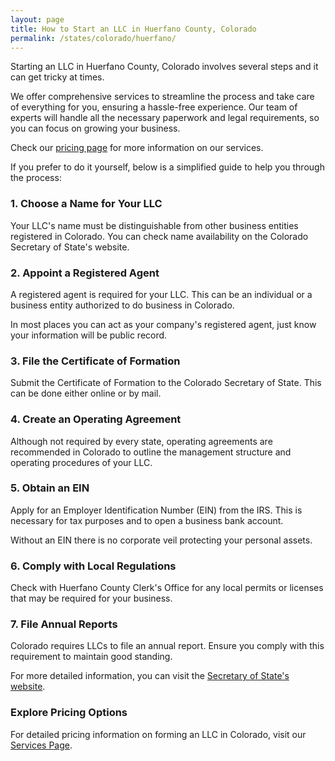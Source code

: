 ```yaml
---
layout: page
title: How to Start an LLC in Huerfano County, Colorado
permalink: /states/colorado/huerfano/
---
```


<p>Starting an LLC in Huerfano County, Colorado involves several steps and it can get tricky at times.</p>

<p>We offer comprehensive services to streamline the process and take care of everything for you, ensuring a hassle-free experience. Our team of experts will handle all the necessary paperwork and legal requirements, so you can focus on growing your business.</p>

<p>Check our <a href="/services/">pricing page</a> for more information on our services.</p>

<p>If you prefer to do it yourself, below is a simplified guide to help you through the process:</p>

<h3>1. Choose a Name for Your LLC</h3>
<p>Your LLC's name must be distinguishable from other business entities registered in Colorado. You can check name availability on the Colorado Secretary of State's website.</p>

<h3>2. Appoint a Registered Agent</h3>
<p>A registered agent is required for your LLC. This can be an individual or a business entity authorized to do business in Colorado.</p>

<p>In most places you can act as your company's registered agent, just know your information will be public record.<p>

<h3>3. File the Certificate of Formation</h3>
<p>Submit the Certificate of Formation to the Colorado Secretary of State. This can be done either online or by mail.</p>

<h3>4. Create an Operating Agreement</h3>
<p>Although not required by every state, operating agreements are recommended in Colorado to outline the management structure and operating procedures of your LLC.</p>

<h3>5. Obtain an EIN</h3>
<p>Apply for an Employer Identification Number (EIN) from the IRS. This is necessary for tax purposes and to open a business bank account.</p>

<p>Without an EIN there is no corporate veil protecting your personal assets.</p>

<h3>6. Comply with Local Regulations</h3>
<p>Check with Huerfano County Clerk's Office for any local permits or licenses that may be required for your business.</p>

<h3>7. File Annual Reports</h3>
<p>Colorado requires LLCs to file an annual report. Ensure you comply with this requirement to maintain good standing.</p>

<p>For more detailed information, you can visit the <a href="https://www.coloradosos.gov/pubs/business/businessHome.html">Secretary of State's website</a>.</p>

<h3>Explore Pricing Options</h3>
<p>For detailed pricing information on forming an LLC in Colorado, visit our <a href="{ '/services/' | relative_url }">Services Page</a>.</p>
